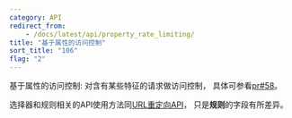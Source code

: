 ```yaml
---
category: API
redirect_from:
    - /docs/latest/api/property_rate_limiting/
title: "基于属性的访问控制"
sort_title: "106"
flag: "2"
---
```


基于属性的访问控制: 对含有某些特征的请求做访问控制， 具体可参看[pr#58](https://github.com/sumory/orange/pull/58)。

选择器和规则相关的API使用方法同[URL重定向API](/docs/api/redirect/)， 只是**规则**的字段有所差异。


